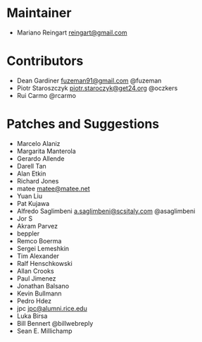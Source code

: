 Maintainer
========

- Mariano Reingart <reingart@gmail.com>


Contributors
========

- Dean Gardiner <fuzeman91@gmail.com> @fuzeman
- Piotr Staroszczyk <piotr.staroczyk@get24.org> @oczkers
- Rui Carmo @rcarmo


Patches and Suggestions
========

- Marcelo Alaniz
- Margarita Manterola
- Gerardo Allende
- Darell Tan
- Alan Etkin
- Richard Jones
- matee <matee@matee.net>
- Yuan Liu
- Pat Kujawa
- Alfredo Saglimbeni <a.saglimbeni@scsitaly.com> @asaglimbeni
- Jor S
- Akram Parvez
- beppler
- Remco Boerma
- Sergei Lemeshkin
- Tim Alexander
- Ralf Henschkowski
- Allan Crooks
- Paul Jimenez
- Jonathan Balsano
- Kevin Bullmann
- Pedro Hdez
- jpc <jpc@alumni.rice.edu>
- Luka Birsa
- Bill Bennert @billwebreply
- Sean E. Millichamp

